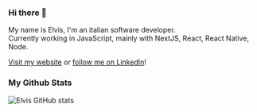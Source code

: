 ### Hi there 👋
My name is Elvis, I'm an italian software developer.  
Currently working in JavaScript, mainly with NextJS, React, React Native, Node.  

[Visit my website](https://portfolio-psi-inky-jfl4sbzai5.vercel.app/) or [follow me on LinkedIn](https://www.linkedin.com/in/elvis-ciuffetelli/)!

### My Github Stats

![Elvis GitHub stats](https://github-readme-stats-nine-murex-96.vercel.app/api?username=elvisciuffetelli&count_private=true&show=reviews,prs_merged&show_icons=true&hide=stars)
